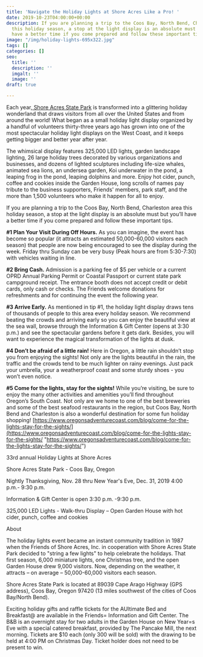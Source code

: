 ```yaml
---
title: 'Navigate the Holiday Lights at Shore Acres Like a Pro! '
date: 2019-10-23T04:00:00+00:00
description: If you are planning a trip to the Coos Bay, North Bend, Charleston area
  this holiday season, a stop at the light display is an absolute must but you’ll
  have a better time if you come prepared and follow these important tips.
image: "/img/holiday-lights-695x322.jpg"
tags: []
categories: []
seo:
  title: ''
  description: ''
  imgalt: ''
  image: ''
draft: true

---
```

Each year,[ Shore Acres State Park](http://shoreacres.net/) is transformed into a glittering holiday wonderland that draws visitors from all over the United States and from around the world! What began as a small holiday light display organized by a handful of volunteers thirty-three years ago has grown into one of the most spectacular holiday light displays on the West Coast, and it keeps getting bigger and better year after year.

The whimsical display features 325,000 LED lights, garden landscape lighting, 26 large holiday trees decorated by various organizations and businesses, and dozens of lighted sculptures including life-size whales, animated sea lions, an undersea garden, Koi underwater in the pond, a leaping frog in the pond, leaping dolphins and more. Enjoy hot cider, punch, coffee and cookies inside the Garden House, long scrolls of names pay tribute to the business supporters, Friends' members, park staff, and the more than 1,500 volunteers who make it happen for all to enjoy.

If you are planning a trip to the Coos Bay, North Bend, Charleston area this holiday season, a stop at the light display is an absolute must but you’ll have a better time if you come prepared and follow these important tips.

**#1 Plan Your Visit During Off Hours.**
As you can imagine, the event has become so popular (it attracts an estimated 50,000-60,000 visitors each season) that people are now being encouraged to see the display during the week. Friday thru Sunday can be very busy (Peak hours are from 5:30-7:30) with vehicles waiting in line.

**#2 Bring Cash.**
Admission is a parking fee of $5 per vehicle or a current OPRD Annual Parking Permit or Coastal Passport or current state park campground receipt. The entrance booth does not accept credit or debit cards, only cash or checks. The Friends welcome donations for refreshments and for continuing the event the following year.

**#3 Arrive Early.**
As mentioned in tip #1, the holiday light display draws tens of thousands of people to this area every holiday season. We recommend beating the crowds and arriving early so you can enjoy the beautiful view at the sea wall, browse through the Information & Gift Center (opens at 3:30 p.m.) and see the spectacular gardens before it gets dark. Besides, you will want to experience the magical transformation of the lights at dusk.

**#4 Don’t be afraid of a little rain!**
Here in Oregon, a little rain shouldn’t stop you from enjoying the sights! Not only are the lights beautiful in the rain, the traffic and the crowds tend to be much lighter on rainy evenings. Just pack your umbrella, your a weatherproof coast and some sturdy shoes - you won’t even notice.

**#5 Come for the lights, stay for the sights!**
While you’re visiting, be sure to enjoy the many other activities and amenities you’ll find throughout Oregon’s South Coast. Not only are we home to one of the best breweries and some of the best seafood restaurants in the region, but Coos Bay, North Bend and Charleston is also a wonderful destination for some fun holiday shopping! [https://www.oregonsadventurecoast.com/blog/come-for-the-lights-stay-for-the-sights/](https://www.oregonsadventurecoast.com/blog/come-for-the-lights-stay-for-the-sights/ "https://www.oregonsadventurecoast.com/blog/come-for-the-lights-stay-for-the-sights/")

33rd annual Holiday Lights at Shore Acres

Shore Acres State Park - Coos Bay, Oregon

Nightly Thanksgiving, Nov. 28 thru New Year's Eve, Dec. 31, 2019 4:00 p.m.- 9:30 p.m.

Information & Gift Center is open 3:30 p.m. -9:30 p.m.

325,000 LED Lights - Walk-thru Display – Open Garden House with hot cider, punch, coffee and cookies

About

The holiday lights event became an instant community tradition in 1987 when the Friends of Shore Acres, Inc. in cooperation with Shore Acres State Park decided to "string a few lights" to help celebrate the holidays. That first season, 6,000 miniature lights, one Christmas tree, and the open Garden House drew 9,000 visitors. Now, depending on the weather, it attracts – on average – 50,000-60,000 visitors each season.

Shore Acres State Park is located at 89039 Cape Arago Highway (GPS address), Coos Bay, Oregon 97420 (13 miles southwest of the cities of Coos Bay/North Bend).

Exciting holiday gifts and raffle tickets for the AUltimate Bed and Breakfast@ are available in the Friends= Information and Gift Center. The B&B is an overnight stay for two adults in the Garden House on New Year=s Eve with a special catered breakfast, provided by The Pancake Mill, the next morning. Tickets are $10 each (only 300 will be sold) with the drawing to be held at 4:00 PM on Christmas Day. Ticket holder does not need to be present to win.